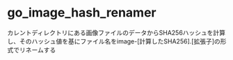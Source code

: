 # go_image_hash_renamer
カレントディレクトリにある画像ファイルのデータからSHA256ハッシュを計算し、そのハッシュ値を基にファイル名をimage-[計算したSHA256].[拡張子]の形式でリネームする
